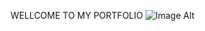 WELLCOME TO MY PORTFOLIO
 ![Image Alt]([image_url](https://github.com/YellapuAbhishek/MYPORTFOLIO/blob/dfea4f6f0b967e6c7a00fcb4fc37105c8c7da3cc/Screenshot%202025-08-01%20180556.png))

